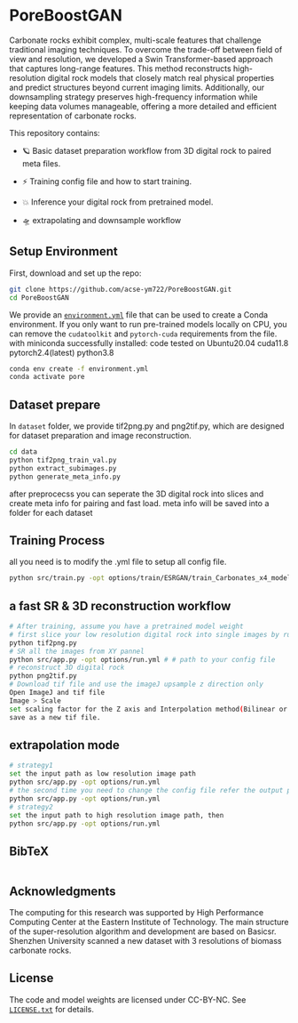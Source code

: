 # PoreBoostGAN
Carbonate rocks exhibit complex, multi-scale features that challenge traditional imaging techniques. To overcome the trade-off between field of view and resolution, we developed a Swin Transformer-based approach that captures long-range features. This method reconstructs high-resolution digital rock models that closely match real physical properties and predict structures beyond current imaging limits. Additionally, our downsampling strategy preserves high-frequency information while keeping data volumes manageable, offering a more detailed and efficient representation of carbonate rocks.

This repository contains:

* 🪐 Basic dataset preparation workflow from 3D digital rock to paired meta files.

* ⚡️ Training config file and how to start training.

* 💥 Inference your digital rock from pretrained model.

* 🛸 extrapolating and downsample workflow


## Setup Environment
First, download and set up the repo:
```bash
git clone https://github.com/acse-ym722/PoreBoostGAN.git
cd PoreBoostGAN
```
We provide an [`environment.yml`](environment.yml) file that can be used to create a Conda environment. If you only want 
to run pre-trained models locally on CPU, you can remove the `cudatoolkit` and `pytorch-cuda` requirements from the file.
with miniconda successfully installed:
code tested on Ubuntu20.04 cuda11.8 pytorch2.4(latest) python3.8
```bash
conda env create -f environment.yml
conda activate pore
```

## Dataset prepare
In `dataset` folder, we provide tif2png.py and png2tif.py, which are designed for dataset preparation and image reconstruction.
```bash
cd data
python tif2png_train_val.py
python extract_subimages.py
python generate_meta_info.py
```
after preprocecss you can seperate the 3D digital rock into slices and create meta info for pairing and fast load.
meta info will be saved into a folder for each dataset

## Training Process
all you need is to modify the .yml file to setup all config file.
```bash
python src/train.py -opt options/train/ESRGAN/train_Carbonates_x4_model_2.yml # path to your yml
```

## a fast SR & 3D reconstruction workflow
```bash
# After training, assume you have a pretrained model weight
# first slice your low resolution digital rock into single images by runing
python tif2png.py
# SR all the images from XY pannel
python src/app.py -opt options/run.yml # # path to your config file
# reconstruct 3D digital rock
python png2tif.py
# Download tif file and use the imageJ upsample z direction only
Open ImageJ and tif file
Image > Scale
set scaling factor for the Z axis and Interpolation method(Bilinear or Bicubic)
save as a new tif file.
```

## extrapolation mode
```bash
# strategy1
set the input path as low resolution image path
python src/app.py -opt options/run.yml
# the second time you need to change the config file refer the output path of previous run as input path
python src/app.py -opt options/run.yml
# strategy2
set the input path to high resolution image path, then
python src/app.py -opt options/run.yml
```

## BibTeX

```bibtex

```


## Acknowledgments
The computing for this research was supported by High Performance Computing Center at the Eastern Institute of Technology. The main structure of the super-resolution algorithm and development are based on Basicsr. Shenzhen University scanned a new dataset with 3 resolutions of biomass carbonate rocks.


## License
The code and model weights are licensed under CC-BY-NC. See [`LICENSE.txt`](LICENSE.txt) for details.
